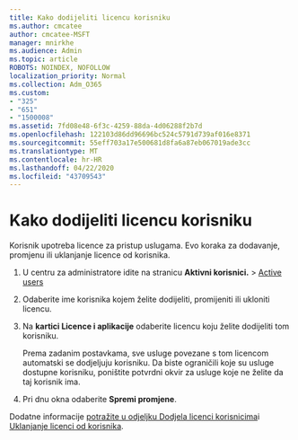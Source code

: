 ```yaml
---
title: Kako dodijeliti licencu korisniku
ms.author: cmcatee
author: cmcatee-MSFT
manager: mnirkhe
ms.audience: Admin
ms.topic: article
ROBOTS: NOINDEX, NOFOLLOW
localization_priority: Normal
ms.collection: Adm_O365
ms.custom:
- "325"
- "651"
- "1500008"
ms.assetid: 7fd08e48-6f3c-4259-88da-4d06288f2b7d
ms.openlocfilehash: 122103d86dd96696bc524c5791d739af016e8371
ms.sourcegitcommit: 55eff703a17e500681d8fa6a87eb067019ade3cc
ms.translationtype: MT
ms.contentlocale: hr-HR
ms.lasthandoff: 04/22/2020
ms.locfileid: "43709543"
---
```

# <a name="how-to-assign-a-license-to-a-user"></a>Kako dodijeliti licencu korisniku

Korisnik upotreba licence za pristup uslugama. Evo koraka za dodavanje, promjenu ili uklanjanje licence od korisnika.
  
1. U centru za administratore idite na stranicu **Aktivni korisnici.** \> [Active users](https://go.microsoft.com/fwlink/p/?linkid=834822)

2. Odaberite ime korisnika kojem želite dodijeliti, promijeniti ili ukloniti licencu.

3. Na **kartici Licence i aplikacije** odaberite licencu koju želite dodijeliti tom korisniku.

    Prema zadanim postavkama, sve usluge povezane s tom licencom automatski se dodjeljuju korisniku. Da biste ograničili koje su usluge dostupne korisniku, poništite potvrdni okvir za usluge koje ne želite da taj korisnik ima.

4. Pri dnu okna odaberite **Spremi promjene**.

Dodatne informacije [potražite u odjeljku Dodjela licenci korisnicima](https://docs.microsoft.com/office365/admin/subscriptions-and-billing/assign-licenses-to-users)i [Uklanjanje licenci od korisnika](https://docs.microsoft.com/office365/admin/subscriptions-and-billing/remove-licenses-from-users).